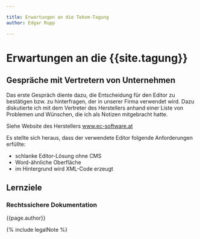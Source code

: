 ```yaml
---

title: Erwartungen an die Tekom-Tagung
author: Edgar Rupp

---
```

# Erwartungen an die {{site.tagung}}
## Gespräche mit Vertretern von Unternehmen
Das erste Gespräch diente dazu, die Entscheidung für den Editor zu bestätigen bzw. zu hinterfragen, der in unserer Firma verwendet wird. Dazu diskutierte ich mit dem Vertreter des Herstellers anhand einer Liste von Problemen und Wünschen, die ich als Notizen mitgebracht hatte.

Siehe Website des Herstellers www.ec-software.at

Es stellte sich heraus, dass der verwendete Editor folgende Anforderungen erfüllte:
* schlanke Editor-Lösung ohne CMS
* Word-ähnliche Oberfläche
* im Hintergrund wird XML-Code erzeugt
## Lernziele
### Rechtssichere Dokumentation
{{page.author}}

{% include legalNote %}
